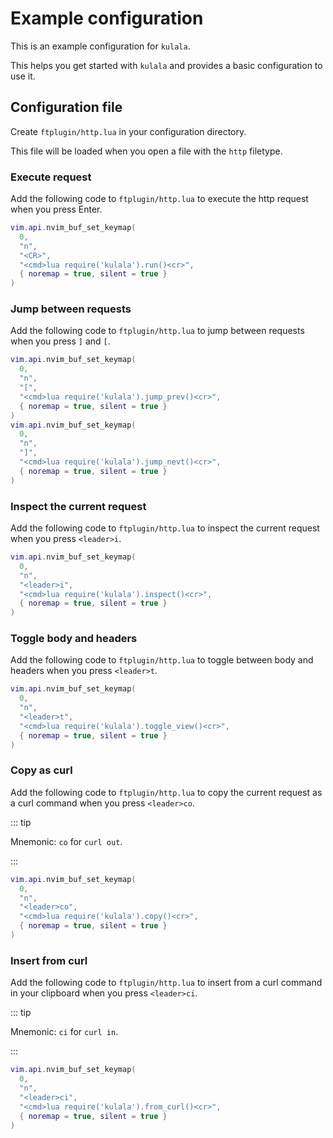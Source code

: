 # Example configuration

This is an example configuration for `kulala`.

This helps you get started with `kulala` and provides a basic configuration to use it.

## Configuration file

Create `ftplugin/http.lua` in your configuration directory.

This file will be loaded when you open a file with the `http` filetype.

### Execute request

Add the following code to `ftplugin/http.lua` to execute the http request when you press Enter.

```lua ftplugin/http.lua
vim.api.nvim_buf_set_keymap(
  0,
  "n",
  "<CR>",
  "<cmd>lua require('kulala').run()<cr>",
  { noremap = true, silent = true }
)
```

### Jump between requests

Add the following code to `ftplugin/http.lua` to jump between requests when you press `]` and `[`.

```lua ftplugin/http.lua
vim.api.nvim_buf_set_keymap(
  0,
  "n",
  "[",
  "<cmd>lua require('kulala').jump_prev()<cr>",
  { noremap = true, silent = true }
)
vim.api.nvim_buf_set_keymap(
  0,
  "n",
  "]",
  "<cmd>lua require('kulala').jump_nevt()<cr>",
  { noremap = true, silent = true }
)
```

### Inspect the current request

Add the following code to `ftplugin/http.lua` to inspect the current request when you press `<leader>i`.

```lua ftplugin/http.lua
vim.api.nvim_buf_set_keymap(
  0,
  "n",
  "<leader>i",
  "<cmd>lua require('kulala').inspect()<cr>",
  { noremap = true, silent = true }
)
```

### Toggle body and headers

Add the following code to `ftplugin/http.lua` to toggle between body and headers when you press `<leader>t`.

```lua ftplugin/http.lua
vim.api.nvim_buf_set_keymap(
  0,
  "n",
  "<leader>t",
  "<cmd>lua require('kulala').toggle_view()<cr>",
  { noremap = true, silent = true }
)
```

### Copy as curl

Add the following code to `ftplugin/http.lua` to copy the current request as a curl command when you press `<leader>co`.

::: tip

Mnemonic: `co` for `curl out`.

:::

```lua ftplugin/http.lua
vim.api.nvim_buf_set_keymap(
  0,
  "n",
  "<leader>co",
  "<cmd>lua require('kulala').copy()<cr>",
  { noremap = true, silent = true }
)
```

### Insert from curl

Add the following code to `ftplugin/http.lua` to insert from a curl command
in your clipboard when you press `<leader>ci`.

::: tip

Mnemonic: `ci` for `curl in`.

:::

```lua ftplugin/http.lua
vim.api.nvim_buf_set_keymap(
  0,
  "n",
  "<leader>ci",
  "<cmd>lua require('kulala').from_curl()<cr>",
  { noremap = true, silent = true }
)
```
